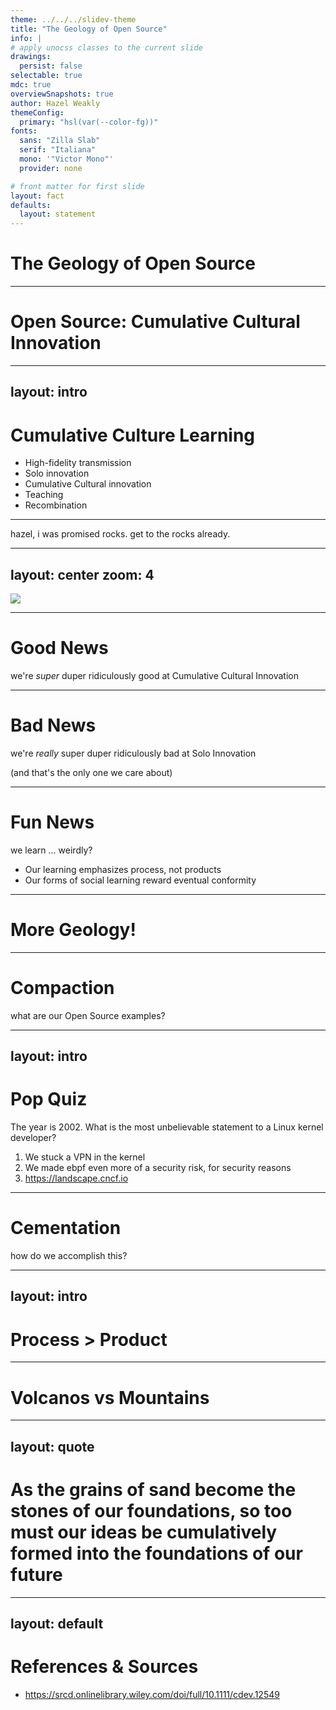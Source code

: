 ```yaml
---
theme: ../../../slidev-theme
title: "The Geology of Open Source"
info: |
# apply unocss classes to the current slide
drawings:
  persist: false
selectable: true
mdc: true
overviewSnapshots: true
author: Hazel Weakly
themeConfig:
  primary: "hsl(var(--color-fg))"
fonts:
  sans: "Zilla Slab"
  serif: "Italiana"
  mono: '"Victor Mono"'
  provider: none

# front matter for first slide
layout: fact
defaults:
  layout: statement
---
```


# The Geology of Open Source

---

# Open Source: Cumulative Cultural Innovation

---
layout: intro
---

# Cumulative Culture Learning

- High-fidelity transmission
- Solo innovation
- Cumulative Cultural innovation
- Teaching
- Recombination

---

hazel, i was promised rocks. get to the rocks already.

---
layout: center
zoom: 4
---

![](/images/rock-cycle.png)

<!--
We have compaction, and cementation.

Then it either transforms OR gets lifted slowly up to build on top of.

Surface = cumulative culture innovation.  
Magma = spontaneous solo innovation.
-->

---

# Good News

we're _super_ duper ridiculously good at Cumulative Cultural Innovation

---

# Bad News

we're _really_ super duper ridiculously bad at Solo Innovation

(and that's the only one we care about)

---

# Fun News

we learn ... weirdly?

- Our learning emphasizes process, not products
- Our forms of social learning reward eventual conformity

---

# More Geology!

---

# Compaction

what are our Open Source examples?

---
layout: intro
---

# Pop Quiz

The year is 2002. What is the most unbelievable statement to a Linux kernel developer?

1. We stuck a VPN in the kernel
2. We made ebpf even more of a security risk, for security reasons
3. <https://landscape.cncf.io>

---

# Cementation

how do we accomplish this?

---
layout: intro
---

# Process > Product

<!--
How do we build a culture of improving process in a world that productizes everything?
-->

---

# Volcanos vs Mountains

<!--
Solo vs Cumulative innovation
-->

---
layout: quote
---

# As the grains of sand become the stones of our foundations, so too must our ideas be cumulatively formed into the foundations of our future

---
layout: default
---

# References & Sources

- https://srcd.onlinelibrary.wiley.com/doi/full/10.1111/cdev.12549
